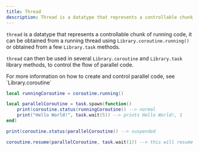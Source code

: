 ```yaml
---
title: Thread
description: Thread is a datatype that represents a controllable chunk of running code
---
```


`thread` is a datatype that represents a controllable chunk of running code, it can be obtained from a running thread using `Library.coroutine.running()` or obtained from a few `Library.task` methods.

`thread` can then be used in several `Library.coroutine` and `Library.task` library methods, to control the flow of parallel code.

<Alert severity="info">
For more information on how to create and control parallel code, see `Library.coroutine`
</Alert>

```lua title="Using threads"
local runningCoroutine = coroutine.running()

local parallelCoroutine = task.spawn(function()
	print(coroutine.status(runningCoroutine)) --> normal
	print("Hello World!", task.wait(5)) --> prints Hello World!, 1
end)

print(coroutine.status(parallelCoroutine)) --> suspended

coroutine.resume(parallelCoroutine, task.wait(1)) --> this will resume the thread early even though we told it to wait 5 seconds
```